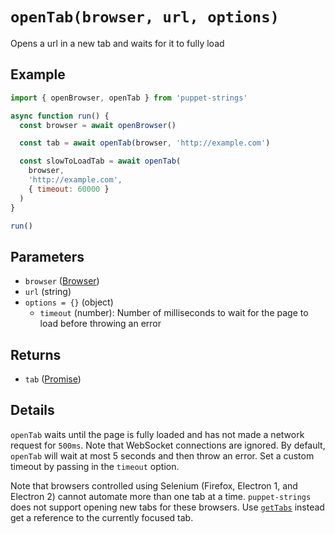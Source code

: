 # `openTab(browser, url, options)`
Opens a url in a new tab and waits for it to fully load

## Example
```js
import { openBrowser, openTab } from 'puppet-strings'

async function run() {
  const browser = await openBrowser()

  const tab = await openTab(browser, 'http://example.com')

  const slowToLoadTab = await openTab(
    browser,
    'http://example.com',
    { timeout: 60000 }
  )
}

run()
```

## Parameters
* `browser` ([Browser](../../interface#browser-object))
* `url` (string)
* `options = {}` (object)
  * `timeout` (number): Number of milliseconds to wait for the page to load
    before throwing an error

## Returns
* `tab` ([Promise<Tab>](../../interface#tab-object))

## Details
`openTab` waits until the page is fully loaded and has not made a network
request for `500ms`. Note that WebSocket connections are ignored. By default,
`openTab` will wait at most 5 seconds and then throw an error. Set a custom
timeout by passing in the `timeout` option.

Note that browsers controlled using Selenium (Firefox, Electron 1, and
Electron 2) cannot automate more than one tab at a time. `puppet-strings` does
not support opening new tabs for these browsers. Use [`getTabs`](../get-tabs)
instead get a reference to the currently focused tab.
